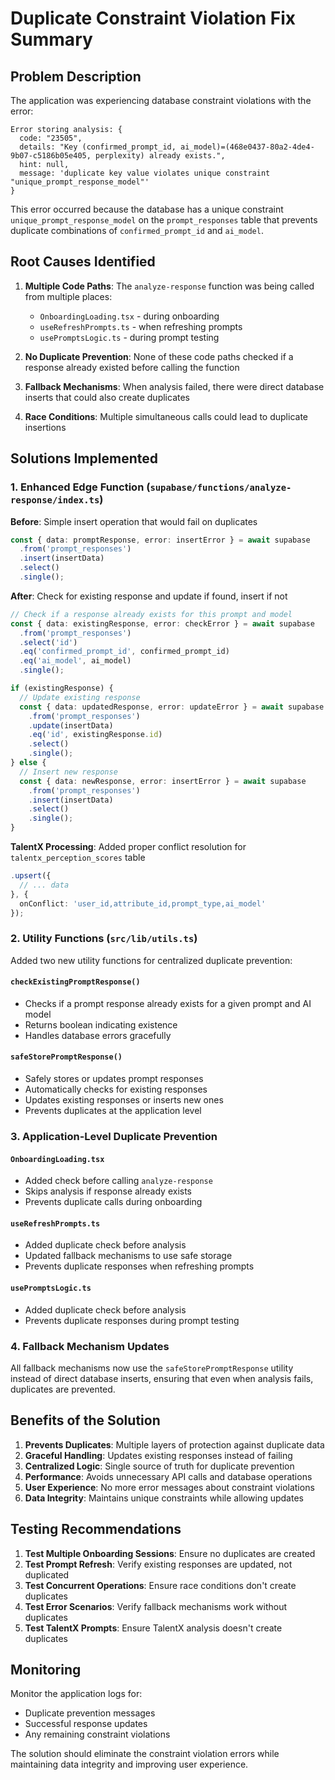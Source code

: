 # Duplicate Constraint Violation Fix Summary

## Problem Description
The application was experiencing database constraint violations with the error:
```
Error storing analysis: {
  code: "23505",
  details: "Key (confirmed_prompt_id, ai_model)=(468e0437-80a2-4de4-9b07-c5186b05e405, perplexity) already exists.",
  hint: null,
  message: 'duplicate key value violates unique constraint "unique_prompt_response_model"'
}
```

This error occurred because the database has a unique constraint `unique_prompt_response_model` on the `prompt_responses` table that prevents duplicate combinations of `confirmed_prompt_id` and `ai_model`.

## Root Causes Identified

1. **Multiple Code Paths**: The `analyze-response` function was being called from multiple places:
   - `OnboardingLoading.tsx` - during onboarding
   - `useRefreshPrompts.ts` - when refreshing prompts
   - `usePromptsLogic.ts` - during prompt testing

2. **No Duplicate Prevention**: None of these code paths checked if a response already existed before calling the function

3. **Fallback Mechanisms**: When analysis failed, there were direct database inserts that could also create duplicates

4. **Race Conditions**: Multiple simultaneous calls could lead to duplicate insertions

## Solutions Implemented

### 1. Enhanced Edge Function (`supabase/functions/analyze-response/index.ts`)

**Before**: Simple insert operation that would fail on duplicates
```typescript
const { data: promptResponse, error: insertError } = await supabase
  .from('prompt_responses')
  .insert(insertData)
  .select()
  .single();
```

**After**: Check for existing response and update if found, insert if not
```typescript
// Check if a response already exists for this prompt and model
const { data: existingResponse, error: checkError } = await supabase
  .from('prompt_responses')
  .select('id')
  .eq('confirmed_prompt_id', confirmed_prompt_id)
  .eq('ai_model', ai_model)
  .single();

if (existingResponse) {
  // Update existing response
  const { data: updatedResponse, error: updateError } = await supabase
    .from('prompt_responses')
    .update(insertData)
    .eq('id', existingResponse.id)
    .select()
    .single();
} else {
  // Insert new response
  const { data: newResponse, error: insertError } = await supabase
    .from('prompt_responses')
    .insert(insertData)
    .select()
    .single();
}
```

**TalentX Processing**: Added proper conflict resolution for `talentx_perception_scores` table
```typescript
.upsert({
  // ... data
}, {
  onConflict: 'user_id,attribute_id,prompt_type,ai_model'
});
```

### 2. Utility Functions (`src/lib/utils.ts`)

Added two new utility functions for centralized duplicate prevention:

#### `checkExistingPromptResponse()`
- Checks if a prompt response already exists for a given prompt and AI model
- Returns boolean indicating existence
- Handles database errors gracefully

#### `safeStorePromptResponse()`
- Safely stores or updates prompt responses
- Automatically checks for existing responses
- Updates existing responses or inserts new ones
- Prevents duplicates at the application level

### 3. Application-Level Duplicate Prevention

#### `OnboardingLoading.tsx`
- Added check before calling `analyze-response`
- Skips analysis if response already exists
- Prevents duplicate calls during onboarding

#### `useRefreshPrompts.ts`
- Added duplicate check before analysis
- Updated fallback mechanisms to use safe storage
- Prevents duplicate responses when refreshing prompts

#### `usePromptsLogic.ts`
- Added duplicate check before analysis
- Prevents duplicate responses during prompt testing

### 4. Fallback Mechanism Updates

All fallback mechanisms now use the `safeStorePromptResponse` utility instead of direct database inserts, ensuring that even when analysis fails, duplicates are prevented.

## Benefits of the Solution

1. **Prevents Duplicates**: Multiple layers of protection against duplicate data
2. **Graceful Handling**: Updates existing responses instead of failing
3. **Centralized Logic**: Single source of truth for duplicate prevention
4. **Performance**: Avoids unnecessary API calls and database operations
5. **User Experience**: No more error messages about constraint violations
6. **Data Integrity**: Maintains unique constraints while allowing updates

## Testing Recommendations

1. **Test Multiple Onboarding Sessions**: Ensure no duplicates are created
2. **Test Prompt Refresh**: Verify existing responses are updated, not duplicated
3. **Test Concurrent Operations**: Ensure race conditions don't create duplicates
4. **Test Error Scenarios**: Verify fallback mechanisms work without duplicates
5. **Test TalentX Prompts**: Ensure TalentX analysis doesn't create duplicates

## Monitoring

Monitor the application logs for:
- Duplicate prevention messages
- Successful response updates
- Any remaining constraint violations

The solution should eliminate the constraint violation errors while maintaining data integrity and improving user experience.
